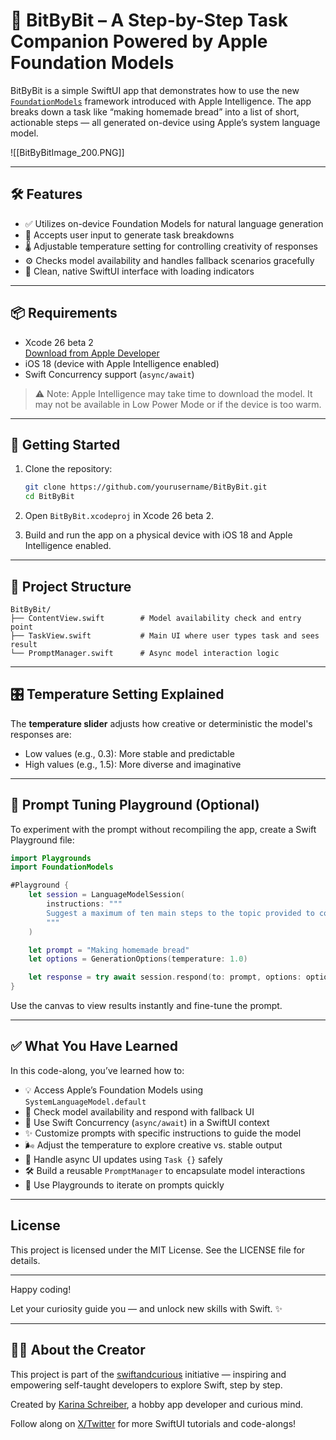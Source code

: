 # 🔩 BitByBit – A Step-by-Step Task Companion Powered by Apple Foundation Models

BitByBit is a simple SwiftUI app that demonstrates how to use the new [`FoundationModels`](https://developer.apple.com/documentation/foundationmodels) framework introduced with Apple Intelligence. The app breaks down a task like “making homemade bread” into a list of short, actionable steps — all generated on-device using Apple’s system language model.

![[BitByBitImage_200.PNG]]

---

## 🛠 Features

- ✅ Utilizes on-device Foundation Models for natural language generation
- 💬 Accepts user input to generate task breakdowns
- 🌡 Adjustable temperature setting for controlling creativity of responses
- ⚙️ Checks model availability and handles fallback scenarios gracefully
- 📱 Clean, native SwiftUI interface with loading indicators

---

## 📦 Requirements

- Xcode 26 beta 2\
  [Download from Apple Developer](https://developer.apple.com/download/)
- iOS 18 (device with Apple Intelligence enabled)
- Swift Concurrency support (`async/await`)

> ⚠️ Note: Apple Intelligence may take time to download the model. It may not be available in Low Power Mode or if the device is too warm.

---

## 🚀 Getting Started

1. Clone the repository:

   ```bash
   git clone https://github.com/yourusername/BitByBit.git
   cd BitByBit
   ```

2. Open `BitByBit.xcodeproj` in Xcode 26 beta 2.

3. Build and run the app on a physical device with iOS 18 and Apple Intelligence enabled.

---

## 📂 Project Structure

```text
BitByBit/
├── ContentView.swift        # Model availability check and entry point
├── TaskView.swift           # Main UI where user types task and sees result
└── PromptManager.swift      # Async model interaction logic
```

---

## 🎛 Temperature Setting Explained

The **temperature slider** adjusts how creative or deterministic the model's responses are:

- Low values (e.g., 0.3): More stable and predictable
- High values (e.g., 1.5): More diverse and imaginative

---

## 🧪 Prompt Tuning Playground (Optional)

To experiment with the prompt without recompiling the app, create a Swift Playground file:

```swift
import Playgrounds
import FoundationModels

#Playground {
    let session = LanguageModelSession(
        instructions: """
        Suggest a maximum of ten main steps to the topic provided to complete the task. Keep them concise (three to seven words) and make sure they build naturally from the person's topic.
        """
    )

    let prompt = "Making homemade bread"
    let options = GenerationOptions(temperature: 1.0)

    let response = try await session.respond(to: prompt, options: options)
}
```

Use the canvas to view results instantly and fine-tune the prompt.

---

## ✅ What You Have Learned

In this code-along, you’ve learned how to:

- 💡 Access Apple’s Foundation Models using `SystemLanguageModel.default`
- 🧠 Check model availability and respond with fallback UI
- 🧵 Use Swift Concurrency (`async/await`) in a SwiftUI context
- ✨ Customize prompts with specific instructions to guide the model
- 🌬 Adjust the temperature to explore creative vs. stable output
- 🚨 Handle async UI updates using `Task {}` safely
- 🛠 Build a reusable `PromptManager` to encapsulate model interactions
- 🧪 Use Playgrounds to iterate on prompts quickly

---

## License

This project is licensed under the MIT License. See the LICENSE file for details.

---

Happy coding!

Let your curiosity guide you — and unlock new skills with Swift. ✨

---

## 👩‍💻 About the Creator

This project is part of the [swiftandcurious](https://swiftandcurious.com) initiative — inspiring and empowering self-taught developers to explore Swift, step by step.

Created by [Karina Schreiber](https://swiftandcurious.com), a hobby app developer and curious mind.

Follow along on [X/Twitter](https://twitter.com/swiftandcurious) for more SwiftUI tutorials and code-alongs!

